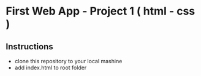 # First Web App - Project 1 ( html - css )

## Instructions
* clone this repository to your local mashine
* add index.html to root folder
